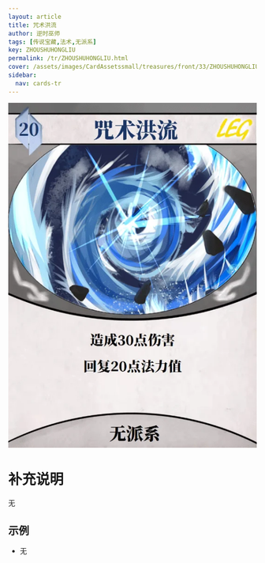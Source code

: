 ```yaml
---
layout: article
title: 咒术洪流
author: 逆时巫师
tags: [传说宝藏,法术,无派系]
key: ZHOUSHUHONGLIU
permalink: /tr/ZHOUSHUHONGLIU.html
cover: /assets/images/CardAssetssmall/treasures/front/33/ZHOUSHUHONGLIU.webp
sidebar:
  nav: cards-tr
---
```

![](/assets/images/CardAssets/treasures/front/33/ZHOUSHUHONGLIU.webp)

# 补充说明

无


## 示例

* 无